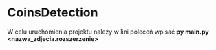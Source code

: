 # CoinsDetection
W celu uruchomienia projektu należy w lini poleceń wpisać
   **py main.py <nazwa_zdjecia.rozszerzenie>**
